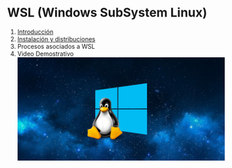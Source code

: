 # WSL (Windows SubSystem Linux)

1. [Introducción](/documents/Introduccion)
2. [Instalación y distribuciones](/documents/instalacion1)
3. Procesos asociados a WSL
4. Video Demostrativo
![ImagenLinux](/img/wsl.jpg)
